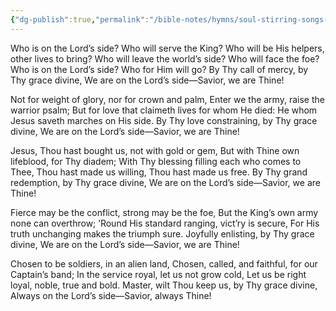 ```yaml
---
{"dg-publish":true,"permalink":"/bible-notes/hymns/soul-stirring-songs-and-hymns/who-is-on-the-lord-s-side/","title":"Who is on the Lord's Side?","created":"","updated":""}
---
```



Who is on the Lord’s side? Who will serve the King?
Who will be His helpers, other lives to bring?
Who will leave the world’s side? Who will face the foe?
Who is on the Lord’s side? Who for Him will go?
By Thy call of mercy, by Thy grace divine,
We are on the Lord’s side—Savior, we are Thine!

Not for weight of glory, nor for crown and palm,
Enter we the army, raise the warrior psalm;
But for love that claimeth lives for whom He died:
He whom Jesus saveth marches on His side.
By Thy love constraining, by Thy grace divine,
We are on the Lord’s side—Savior, we are Thine!

Jesus, Thou hast bought us, not with gold or gem,
But with Thine own lifeblood, for Thy diadem;
With Thy blessing filling each who comes to Thee,
Thou hast made us willing, Thou hast made us free.
By Thy grand redemption, by Thy grace divine,
We are on the Lord’s side—Savior, we are Thine!

Fierce may be the conflict, strong may be the foe,
But the King’s own army none can overthrow;
’Round His standard ranging, vict’ry is secure,
For His truth unchanging makes the triumph sure.
Joyfully enlisting, by Thy grace divine,
We are on the Lord’s side—Savior, we are Thine!

Chosen to be soldiers, in an alien land,
Chosen, called, and faithful, for our Captain’s band;
In the service royal, let us not grow cold,
Let us be right loyal, noble, true and bold.
Master, wilt Thou keep us, by Thy grace divine,
Always on the Lord’s side—Savior, always Thine!